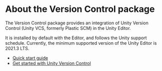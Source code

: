 # About the Version Control package

The Version Control package provides an integration of Unity Version Control (Unity VCS, formerly Plastic SCM) in the Unity Editor.

It is installed by default with the Editor, and follows the Unity support schedule. Currently, the minimum supported version of the Unity Editor is 2021.3 LTS.

* [Quick start guide](QuickStartGuide.md)
* [Get started with Unity Version Control](GetStarted.md)
